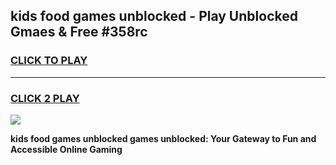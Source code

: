 
## kids food games unblocked - Play Unblocked Gmaes & Free #358rc
<h3>
<a href="https://news.freeplayer.one?title=kids_food_games_unblocked&ref=24F">CLICK TO PLAY</a></h3>
<hr>

<h3>
<a href="https://news.freeplayer.one?title=kids_food_games_unblocked&ref=24F">CLICK 2 PLAY</a>
  
</h3>

<a href="https://news.freeplayer.one?title=kids_food_games_unblocked&ref=24F/"><img src="https://clearcache.store/games.png"></a>


**kids food games unblocked games unblocked: Your Gateway to Fun and Accessible Online Gaming**
